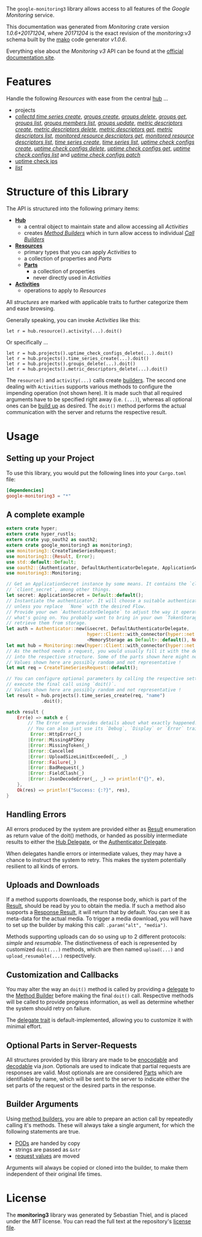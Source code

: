 <!---
DO NOT EDIT !
This file was generated automatically from 'src/mako/api/README.md.mako'
DO NOT EDIT !
-->
The `google-monitoring3` library allows access to all features of the *Google Monitoring* service.

This documentation was generated from *Monitoring* crate version *1.0.6+20171204*, where *20171204* is the exact revision of the *monitoring:v3* schema built by the [mako](http://www.makotemplates.org/) code generator *v1.0.6*.

Everything else about the *Monitoring* *v3* API can be found at the
[official documentation site](https://cloud.google.com/monitoring/api/).
# Features

Handle the following *Resources* with ease from the central [hub](https://docs.rs/google-monitoring3/1.0.6+20171204/google_monitoring3/struct.Monitoring.html) ... 

* projects
 * [*collectd time series create*](https://docs.rs/google-monitoring3/1.0.6+20171204/google_monitoring3/struct.ProjectCollectdTimeSeryCreateCall.html), [*groups create*](https://docs.rs/google-monitoring3/1.0.6+20171204/google_monitoring3/struct.ProjectGroupCreateCall.html), [*groups delete*](https://docs.rs/google-monitoring3/1.0.6+20171204/google_monitoring3/struct.ProjectGroupDeleteCall.html), [*groups get*](https://docs.rs/google-monitoring3/1.0.6+20171204/google_monitoring3/struct.ProjectGroupGetCall.html), [*groups list*](https://docs.rs/google-monitoring3/1.0.6+20171204/google_monitoring3/struct.ProjectGroupListCall.html), [*groups members list*](https://docs.rs/google-monitoring3/1.0.6+20171204/google_monitoring3/struct.ProjectGroupMemberListCall.html), [*groups update*](https://docs.rs/google-monitoring3/1.0.6+20171204/google_monitoring3/struct.ProjectGroupUpdateCall.html), [*metric descriptors create*](https://docs.rs/google-monitoring3/1.0.6+20171204/google_monitoring3/struct.ProjectMetricDescriptorCreateCall.html), [*metric descriptors delete*](https://docs.rs/google-monitoring3/1.0.6+20171204/google_monitoring3/struct.ProjectMetricDescriptorDeleteCall.html), [*metric descriptors get*](https://docs.rs/google-monitoring3/1.0.6+20171204/google_monitoring3/struct.ProjectMetricDescriptorGetCall.html), [*metric descriptors list*](https://docs.rs/google-monitoring3/1.0.6+20171204/google_monitoring3/struct.ProjectMetricDescriptorListCall.html), [*monitored resource descriptors get*](https://docs.rs/google-monitoring3/1.0.6+20171204/google_monitoring3/struct.ProjectMonitoredResourceDescriptorGetCall.html), [*monitored resource descriptors list*](https://docs.rs/google-monitoring3/1.0.6+20171204/google_monitoring3/struct.ProjectMonitoredResourceDescriptorListCall.html), [*time series create*](https://docs.rs/google-monitoring3/1.0.6+20171204/google_monitoring3/struct.ProjectTimeSeryCreateCall.html), [*time series list*](https://docs.rs/google-monitoring3/1.0.6+20171204/google_monitoring3/struct.ProjectTimeSeryListCall.html), [*uptime check configs create*](https://docs.rs/google-monitoring3/1.0.6+20171204/google_monitoring3/struct.ProjectUptimeCheckConfigCreateCall.html), [*uptime check configs delete*](https://docs.rs/google-monitoring3/1.0.6+20171204/google_monitoring3/struct.ProjectUptimeCheckConfigDeleteCall.html), [*uptime check configs get*](https://docs.rs/google-monitoring3/1.0.6+20171204/google_monitoring3/struct.ProjectUptimeCheckConfigGetCall.html), [*uptime check configs list*](https://docs.rs/google-monitoring3/1.0.6+20171204/google_monitoring3/struct.ProjectUptimeCheckConfigListCall.html) and [*uptime check configs patch*](https://docs.rs/google-monitoring3/1.0.6+20171204/google_monitoring3/struct.ProjectUptimeCheckConfigPatchCall.html)
* [uptime check ips](https://docs.rs/google-monitoring3/1.0.6+20171204/google_monitoring3/struct.UptimeCheckIp.html)
 * [*list*](https://docs.rs/google-monitoring3/1.0.6+20171204/google_monitoring3/struct.UptimeCheckIpListCall.html)




# Structure of this Library

The API is structured into the following primary items:

* **[Hub](https://docs.rs/google-monitoring3/1.0.6+20171204/google_monitoring3/struct.Monitoring.html)**
    * a central object to maintain state and allow accessing all *Activities*
    * creates [*Method Builders*](https://docs.rs/google-monitoring3/1.0.6+20171204/google_monitoring3/trait.MethodsBuilder.html) which in turn
      allow access to individual [*Call Builders*](https://docs.rs/google-monitoring3/1.0.6+20171204/google_monitoring3/trait.CallBuilder.html)
* **[Resources](https://docs.rs/google-monitoring3/1.0.6+20171204/google_monitoring3/trait.Resource.html)**
    * primary types that you can apply *Activities* to
    * a collection of properties and *Parts*
    * **[Parts](https://docs.rs/google-monitoring3/1.0.6+20171204/google_monitoring3/trait.Part.html)**
        * a collection of properties
        * never directly used in *Activities*
* **[Activities](https://docs.rs/google-monitoring3/1.0.6+20171204/google_monitoring3/trait.CallBuilder.html)**
    * operations to apply to *Resources*

All *structures* are marked with applicable traits to further categorize them and ease browsing.

Generally speaking, you can invoke *Activities* like this:

```Rust,ignore
let r = hub.resource().activity(...).doit()
```

Or specifically ...

```ignore
let r = hub.projects().uptime_check_configs_delete(...).doit()
let r = hub.projects().time_series_create(...).doit()
let r = hub.projects().groups_delete(...).doit()
let r = hub.projects().metric_descriptors_delete(...).doit()
```

The `resource()` and `activity(...)` calls create [builders][builder-pattern]. The second one dealing with `Activities` 
supports various methods to configure the impending operation (not shown here). It is made such that all required arguments have to be 
specified right away (i.e. `(...)`), whereas all optional ones can be [build up][builder-pattern] as desired.
The `doit()` method performs the actual communication with the server and returns the respective result.

# Usage

## Setting up your Project

To use this library, you would put the following lines into your `Cargo.toml` file:

```toml
[dependencies]
google-monitoring3 = "*"
```

## A complete example

```Rust
extern crate hyper;
extern crate hyper_rustls;
extern crate yup_oauth2 as oauth2;
extern crate google_monitoring3 as monitoring3;
use monitoring3::CreateTimeSeriesRequest;
use monitoring3::{Result, Error};
use std::default::Default;
use oauth2::{Authenticator, DefaultAuthenticatorDelegate, ApplicationSecret, MemoryStorage};
use monitoring3::Monitoring;

// Get an ApplicationSecret instance by some means. It contains the `client_id` and 
// `client_secret`, among other things.
let secret: ApplicationSecret = Default::default();
// Instantiate the authenticator. It will choose a suitable authentication flow for you, 
// unless you replace  `None` with the desired Flow.
// Provide your own `AuthenticatorDelegate` to adjust the way it operates and get feedback about 
// what's going on. You probably want to bring in your own `TokenStorage` to persist tokens and
// retrieve them from storage.
let auth = Authenticator::new(&secret, DefaultAuthenticatorDelegate,
                              hyper::Client::with_connector(hyper::net::HttpsConnector::new(hyper_rustls::TlsClient::new())),
                              <MemoryStorage as Default>::default(), None);
let mut hub = Monitoring::new(hyper::Client::with_connector(hyper::net::HttpsConnector::new(hyper_rustls::TlsClient::new())), auth);
// As the method needs a request, you would usually fill it with the desired information
// into the respective structure. Some of the parts shown here might not be applicable !
// Values shown here are possibly random and not representative !
let mut req = CreateTimeSeriesRequest::default();

// You can configure optional parameters by calling the respective setters at will, and
// execute the final call using `doit()`.
// Values shown here are possibly random and not representative !
let result = hub.projects().time_series_create(req, "name")
             .doit();

match result {
    Err(e) => match e {
        // The Error enum provides details about what exactly happened.
        // You can also just use its `Debug`, `Display` or `Error` traits
         Error::HttpError(_)
        |Error::MissingAPIKey
        |Error::MissingToken(_)
        |Error::Cancelled
        |Error::UploadSizeLimitExceeded(_, _)
        |Error::Failure(_)
        |Error::BadRequest(_)
        |Error::FieldClash(_)
        |Error::JsonDecodeError(_, _) => println!("{}", e),
    },
    Ok(res) => println!("Success: {:?}", res),
}

```
## Handling Errors

All errors produced by the system are provided either as [Result](https://docs.rs/google-monitoring3/1.0.6+20171204/google_monitoring3/enum.Result.html) enumeration as return value of 
the doit() methods, or handed as possibly intermediate results to either the 
[Hub Delegate](https://docs.rs/google-monitoring3/1.0.6+20171204/google_monitoring3/trait.Delegate.html), or the [Authenticator Delegate](https://docs.rs/yup-oauth2/*/yup_oauth2/trait.AuthenticatorDelegate.html).

When delegates handle errors or intermediate values, they may have a chance to instruct the system to retry. This 
makes the system potentially resilient to all kinds of errors.

## Uploads and Downloads
If a method supports downloads, the response body, which is part of the [Result](https://docs.rs/google-monitoring3/1.0.6+20171204/google_monitoring3/enum.Result.html), should be
read by you to obtain the media.
If such a method also supports a [Response Result](https://docs.rs/google-monitoring3/1.0.6+20171204/google_monitoring3/trait.ResponseResult.html), it will return that by default.
You can see it as meta-data for the actual media. To trigger a media download, you will have to set up the builder by making
this call: `.param("alt", "media")`.

Methods supporting uploads can do so using up to 2 different protocols: 
*simple* and *resumable*. The distinctiveness of each is represented by customized 
`doit(...)` methods, which are then named `upload(...)` and `upload_resumable(...)` respectively.

## Customization and Callbacks

You may alter the way an `doit()` method is called by providing a [delegate](https://docs.rs/google-monitoring3/1.0.6+20171204/google_monitoring3/trait.Delegate.html) to the 
[Method Builder](https://docs.rs/google-monitoring3/1.0.6+20171204/google_monitoring3/trait.CallBuilder.html) before making the final `doit()` call. 
Respective methods will be called to provide progress information, as well as determine whether the system should 
retry on failure.

The [delegate trait](https://docs.rs/google-monitoring3/1.0.6+20171204/google_monitoring3/trait.Delegate.html) is default-implemented, allowing you to customize it with minimal effort.

## Optional Parts in Server-Requests

All structures provided by this library are made to be [enocodable](https://docs.rs/google-monitoring3/1.0.6+20171204/google_monitoring3/trait.RequestValue.html) and 
[decodable](https://docs.rs/google-monitoring3/1.0.6+20171204/google_monitoring3/trait.ResponseResult.html) via *json*. Optionals are used to indicate that partial requests are responses 
are valid.
Most optionals are are considered [Parts](https://docs.rs/google-monitoring3/1.0.6+20171204/google_monitoring3/trait.Part.html) which are identifiable by name, which will be sent to 
the server to indicate either the set parts of the request or the desired parts in the response.

## Builder Arguments

Using [method builders](https://docs.rs/google-monitoring3/1.0.6+20171204/google_monitoring3/trait.CallBuilder.html), you are able to prepare an action call by repeatedly calling it's methods.
These will always take a single argument, for which the following statements are true.

* [PODs][wiki-pod] are handed by copy
* strings are passed as `&str`
* [request values](https://docs.rs/google-monitoring3/1.0.6+20171204/google_monitoring3/trait.RequestValue.html) are moved

Arguments will always be copied or cloned into the builder, to make them independent of their original life times.

[wiki-pod]: http://en.wikipedia.org/wiki/Plain_old_data_structure
[builder-pattern]: http://en.wikipedia.org/wiki/Builder_pattern
[google-go-api]: https://github.com/google/google-api-go-client

# License
The **monitoring3** library was generated by Sebastian Thiel, and is placed 
under the *MIT* license.
You can read the full text at the repository's [license file][repo-license].

[repo-license]: https://github.com/Byron/google-apis-rsblob/master/LICENSE.md
